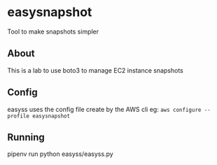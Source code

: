 # easysnapshot
Tool to make snapshots simpler

## About

This is a lab to use boto3 to manage EC2 instance snapshots

## Config
easyss uses the config file create by the AWS cli eg:
`aws configure --profile easysnapshot`

## Running

pipenv run python easyss/easyss.py
